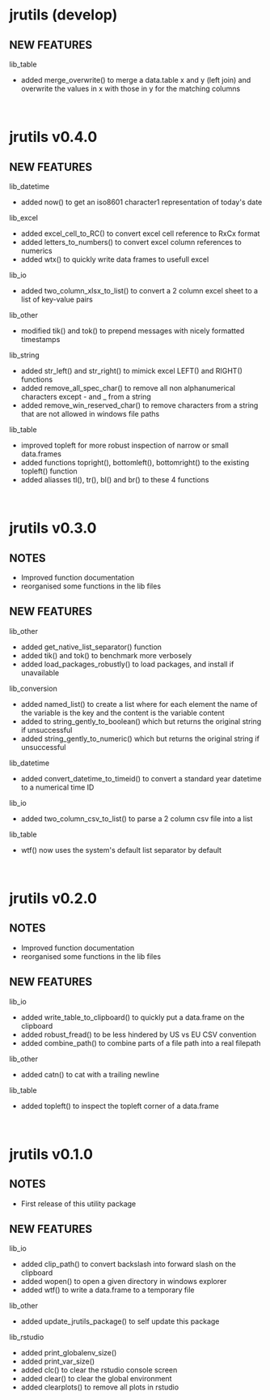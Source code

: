 # jrutils (develop)
## NEW FEATURES
lib_table
- added merge_overwrite() to  merge a data.table x and y (left join) and overwrite the values in x with those in y for the matching 
columns

<br />

# jrutils v0.4.0
## NEW FEATURES
lib_datetime
- added now() to get an iso8601 character1 representation of today's date

lib_excel
- added excel_cell_to_RC() to convert excel cell reference to RxCx format
- added letters_to_numbers() to convert excel column references to numerics
- added wtx() to quickly write data frames to usefull excel

lib_io 
- added two_column_xlsx_to_list() to convert a 2 column excel sheet to a list of key-value pairs

lib_other
- modified tik() and tok() to prepend messages with nicely formatted timestamps

lib_string
- added str_left() and str_right() to mimick excel LEFT() and RIGHT() functions
- added remove_all_spec_char() to remove all non alphanumerical characters except - and _ from a string
- added remove_win_reserved_char() to remove characters from a string that are not allowed in windows file paths

lib_table
- improved topleft for more robust inspection of narrow or small data.frames
- added functions topright(), bottomleft(), bottomright() to the existing topleft() function
- added aliasses tl(), tr(), bl() and br() to these 4 functions


<br />

# jrutils v0.3.0

## NOTES
- Improved function documentation
- reorganised some functions in the lib files

## NEW FEATURES

lib_other
- added get_native_list_separator() function
- added tik() and tok() to benchmark more verbosely
- added load_packages_robustly() to load packages, and install if unavailable

lib_conversion
- added named_list() to create a list where for each element the name of the variable is the key and the content is the variable content
- added to string_gently_to_boolean() which but returns the original string if unsuccessful
- added string_gently_to_numeric() which but returns the original string if unsuccessful

lib_datetime
- added convert_datetime_to_timeid() to convert a standard year datetime to a numerical time ID

lib_io
- added two_column_csv_to_list() to parse a 2 column csv file into a list

lib_table
- wtf() now uses the system's default list separator by default

<br />

# jrutils v0.2.0

## NOTES
- Improved function documentation
- reorganised some functions in the lib files

## NEW FEATURES
lib_io 
- added write_table_to_clipboard() to quickly put a data.frame on the clipboard
- added robust_fread() to be less hindered by US vs EU CSV convention
- added combine_path() to combine parts of a file path into a real filepath

lib_other
- added catn() to cat with a trailing newline

lib_table
- added topleft() to inspect the topleft corner of a data.frame

<br />

# jrutils v0.1.0

## NOTES
- First release of this utility package

## NEW FEATURES

lib_io
- added clip_path() to convert backslash into forward slash on the clipboard
- added wopen() to open a given directory in windows explorer
- added wtf() to write a data.frame to a temporary file

lib_other
- added update_jrutils_package() to self update this package

lib_rstudio
- added print_globalenv_size()
- added print_var_size()
- added clc() to clear the rstudio console screen
- added clear() to clear the global environment
- added clearplots() to remove all plots in rstudio
